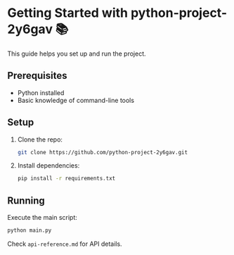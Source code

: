 # Getting Started with python-project-2y6gav 📚

This guide helps you set up and run the project.

## Prerequisites
- Python installed
- Basic knowledge of command-line tools

## Setup
1. Clone the repo:
   ```bash
   git clone https://github.com/python-project-2y6gav.git
   ```
2. Install dependencies:
   ```bash
   pip install -r requirements.txt
   ```

## Running
Execute the main script:
```bash
python main.py
```

Check `api-reference.md` for API details.
